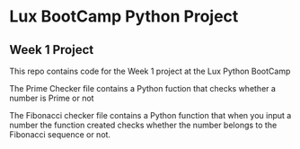 # Lux BootCamp Python Project
 ## Week 1 Project
 This repo contains code for the Week 1 project at the Lux Python BootCamp

The Prime Checker file  contains a Python fuction that checks whether a number is Prime or not

The Fibonacci checker file contains a Python function that when you input a number the function created checks whether the number belongs to the Fibonacci sequence or not.


